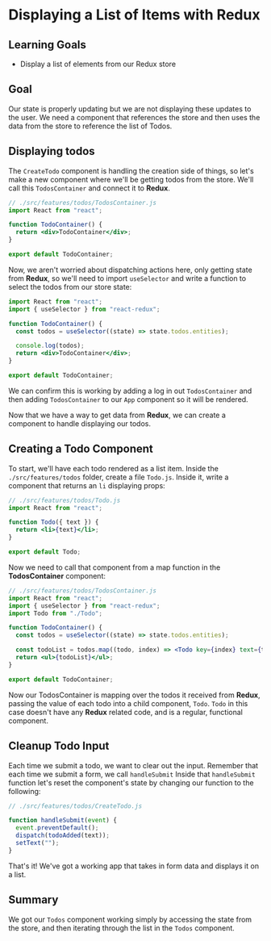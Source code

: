 # Displaying a List of Items with Redux

## Learning Goals

- Display a list of elements from our Redux store

## Goal

Our state is properly updating but we are not displaying these updates to the
user. We need a component that references the store and then uses the data from
the store to reference the list of Todos.

## Displaying todos

The `CreateTodo` component is handling the creation side of things, so let's
make a new component where we'll be getting todos from the store. We'll call
this `TodosContainer` and connect it to **Redux**.

```jsx
// ./src/features/todos/TodosContainer.js
import React from "react";

function TodoContainer() {
  return <div>TodoContainer</div>;
}

export default TodoContainer;
```

Now, we aren't worried about dispatching actions here, only getting state from
**Redux**, so we'll need to import `useSelector` and write a function to select
the todos from our store state:

```jsx
import React from "react";
import { useSelector } from "react-redux";

function TodoContainer() {
  const todos = useSelector((state) => state.todos.entities);

  console.log(todos);
  return <div>TodoContainer</div>;
}

export default TodoContainer;
```

We can confirm this is working by adding a log in out `TodosContainer`
and then adding `TodosContainer` to our `App` component so it will be rendered.

Now that we have a way to get data from **Redux**, we can create a component to
handle displaying our todos.

## Creating a Todo Component

To start, we'll have each todo rendered as a list item. Inside the
`./src/features/todos` folder, create a file `Todo.js`. Inside it, write a
component that returns an `li` displaying props:

```jsx
// ./src/features/todos/Todo.js
import React from "react";

function Todo({ text }) {
  return <li>{text}</li>;
}

export default Todo;
```

Now we need to call that component from a map function in the
**TodosContainer** component:

```jsx
// ./src/features/todos/TodosContainer.js
import React from "react";
import { useSelector } from "react-redux";
import Todo from "./Todo";

function TodoContainer() {
  const todos = useSelector((state) => state.todos.entities);

  const todoList = todos.map((todo, index) => <Todo key={index} text={todo} />);
  return <ul>{todoList}</ul>;
}

export default TodoContainer;
```

Now our TodosContainer is mapping over the todos it received from **Redux**,
passing the value of each todo into a child component, `Todo`. `Todo` in this case
doesn't have any **Redux** related code, and is a regular, functional component.

## Cleanup Todo Input

Each time we submit a todo, we want to clear out the input. Remember that
each time we submit a form, we call `handleSubmit` Inside that
`handleSubmit` function let's reset the component's state by changing our
function to the following:

```js
// ./src/features/todos/CreateTodo.js

function handleSubmit(event) {
  event.preventDefault();
  dispatch(todoAdded(text));
  setText("");
}
```

That's it! We've got a working app that takes in form data and displays it on a
list.

## Summary

We got our `Todos` component working simply by accessing the state from the
store, and then iterating through the list in the `Todos` component.
